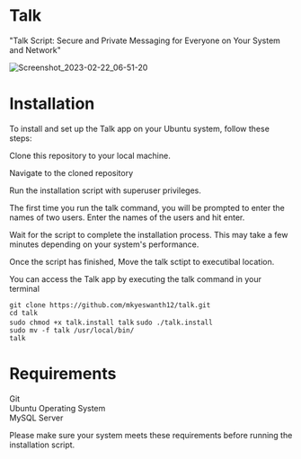 # Talk
"Talk Script: Secure and Private Messaging for Everyone on Your System and Network"

![Screenshot_2023-02-22_06-51-20](https://user-images.githubusercontent.com/47426782/221023387-53e04ca0-955b-4295-b029-cbedf8397e87.png)


# Installation
To install and set up the Talk app on your Ubuntu system, follow these steps:

Clone this repository to your local machine.

Navigate to the cloned repository

Run the installation script with superuser privileges.

The first time you run the talk command, you will be prompted to enter the names of two users. Enter the names of the users and hit enter.

Wait for the script to complete the installation process. This may take a few minutes depending on your system's performance.

Once the script has finished, 
Move the talk sctipt to executibal location.

You can access the Talk app by executing the talk command in your terminal

`git clone https://github.com/mkyeswanth12/talk.git` \
`cd talk` \
`sudo chmod +x talk.install talk`
`sudo ./talk.install` \
`sudo mv -f talk /usr/local/bin/` \
`talk`

# Requirements
Git \
Ubuntu Operating System \
MySQL Server 

Please make sure your system meets these requirements before running the installation script.
